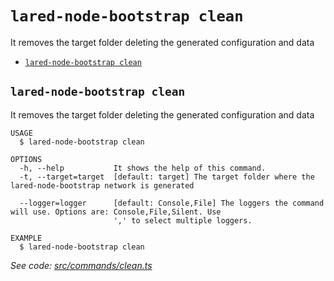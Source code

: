 `lared-node-bootstrap clean`
============================

It removes the target folder deleting the generated configuration and data

* [`lared-node-bootstrap clean`](#lared-node-bootstrap-clean)

## `lared-node-bootstrap clean`

It removes the target folder deleting the generated configuration and data

```
USAGE
  $ lared-node-bootstrap clean

OPTIONS
  -h, --help           It shows the help of this command.
  -t, --target=target  [default: target] The target folder where the lared-node-bootstrap network is generated

  --logger=logger      [default: Console,File] The loggers the command will use. Options are: Console,File,Silent. Use
                       ',' to select multiple loggers.

EXAMPLE
  $ lared-node-bootstrap clean
```

_See code: [src/commands/clean.ts](https://github.com/lared-association/lared-node-bootstrap/blob/v1.1.5/src/commands/clean.ts)_
